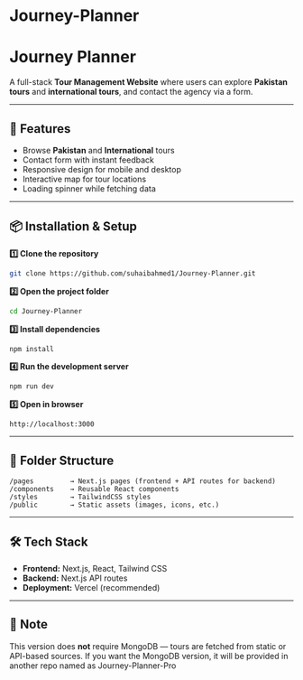 ﻿# Journey-Planner
#  Journey Planner

A full-stack **Tour Management Website** where users can explore **Pakistan tours** and **international tours**, and contact the agency via a form.

---

## 🚀 Features
- Browse **Pakistan** and **International** tours
- Contact form with instant feedback
- Responsive design for mobile and desktop
- Interactive map for tour locations
- Loading spinner while fetching data

---

## 📦 Installation & Setup

**1️⃣ Clone the repository**
```bash
git clone https://github.com/suhaibahmed1/Journey-Planner.git
```

**2️⃣ Open the project folder**
```bash
cd Journey-Planner
```

**3️⃣ Install dependencies**
```bash
npm install
```

**4️⃣ Run the development server**
```bash
npm run dev
```

**5️⃣ Open in browser**
```
http://localhost:3000
```

---

## 📁 Folder Structure
```
/pages         → Next.js pages (frontend + API routes for backend)
/components    → Reusable React components
/styles        → TailwindCSS styles
/public        → Static assets (images, icons, etc.)
```

---

## 🛠️ Tech Stack
- **Frontend:** Next.js, React, Tailwind CSS
- **Backend:** Next.js API routes
- **Deployment:** Vercel (recommended)

---

## 📌 Note
This version does **not** require MongoDB — tours are fetched from static or API-based sources.
If you want the MongoDB version, it will be provided in another repo named as Journey-Planner-Pro




